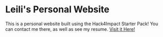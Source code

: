 # Leili's Personal Website

This is a personal website built using the Hack4Impact Starter Pack!
You can contact me there, as well as see my resume.
[Visit it Here!](https://leili2000.github.io)
